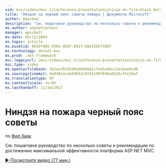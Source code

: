 ```yaml
---
uid: mvc/videos/mvc-1/conference-presentations/ninja-on-fire-black-belt-tips
title: "Ниндзя на черный пояс советы пожара | Документы Microsoft"
author: Haacked
description: "См. пошаговое руководство по несколько советы и рекомендации по достижению максимальной эффективности платформа ASP.NET MVC."
ms.author: aspnetcontent
manager: wpickett
ms.date: 05/12/2009
ms.topic: article
ms.assetid: 8b92f005-930e-458f-b91f-b0e15bb7399f
ms.technology: dotnet-mvc
ms.prod: .net-framework
msc.legacyurl: /mvc/videos/mvc-1/conference-presentations/ninja-on-fire-black-belt-tips
msc.type: video
ms.openlocfilehash: 3b3ea7810599ad8de6d1cfe41a44cc2e1bee8cd0
ms.sourcegitcommit: 9a9483aceb34591c97451997036a9120c3fe2baf
ms.translationtype: MT
ms.contentlocale: ru-RU
ms.lasthandoff: 11/10/2017
---
```

<a name="ninja-on-fire-black-belt-tips"></a>Ниндзя на пожара черный пояс советы
====================
по [Фил Хаак](https://github.com/Haacked)

См. пошаговое руководство по несколько советы и рекомендации по достижению максимальной эффективности платформа ASP.NET MVC.

[&#9654; Посмотрите видео (77 мин.)](https://channel9.msdn.com/Blogs/ASP-NET-Site-Videos/ninja-on-fire-black-belt-tips)
